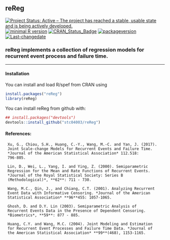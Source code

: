 
**reReg**
---------

[![Project Status: Active – The project has reached a stable, usable state and is being actively developed.](http://www.repostatus.org/badges/latest/active.svg)](http://www.repostatus.org/#active) [![minimal R version](https://img.shields.io/badge/R%3E%3D-3.4.0-6666ff.svg)](https://cran.r-project.org/) [![CRAN\_Status\_Badge](http://www.r-pkg.org/badges/version/reReg)](https://cran.r-project.org/package=reReg) [![packageversion](https://img.shields.io/badge/Package%20version-1.1.5-orange.svg?style=flat-square)](commits/master) [![Last-changedate](https://img.shields.io/badge/last%20change-2018--06--05-yellowgreen.svg)](/commits/master)

<!-- README.md is generated from README.Rmd. Please edit that file -->
### **reReg** implements a collection of regression models for recurrent event process and failure time.

------------------------------------------------------------------------

#### Installation

You can install and load R/spef from CRAN using

``` r
install.packages("reReg")
library(reReg)
```

You can install reReg from github with:

``` r
## install.packages("devtools")
devtools::install_github("stc04003/reReg")
```

#### References:

     Xu, G., Chiou, S.H., Huang, C.-Y., Wang, M.-C. and Yan, J. (2017).
     Joint Scale-change Models for Recurrent Events and Failure Time.
     *Journal of the American Statistical Association* 112.518:
     796-805.

     Lin, D., Wei, L., Yang, I. and Ying, Z. (2000). Semiparametric
     Regression for the Mean and Rate Functions of Recurrent Events.
     *Journal of the Royal Statistical Society: Series B
     (Methodological)*, **62**: 711 - 730.

     Wang, M.C., Qin, J., and Chiang, C.T. (2001). Analyzing Recurrent
     Event Data with Informative Censoring. *Journal of the American
     Statistical Association* **96**455: 1057-1065.

     Ghosh, D. and D.Y. Lin (2003). Semiparametric Analysis of
     Recurrent Events Data in the Presence of Dependent Censoring.
     *Biometrics*, **59**: 877 - 885.

     Huang, C.Y. and Wang, M.C. (2004). Joint Modeling and Estimation
     for Recurrent Event Processes and Failure Time Data. *Journal of
     the American Statistical Association* **99**(468), 1153-1165.

